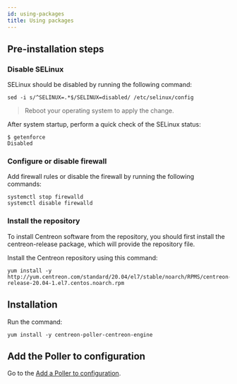 ```yaml
---
id: using-packages
title: Using packages 
---
```


## Pre-installation steps

### Disable SELinux

SELinux should be disabled by running the following command:

```shell
sed -i s/^SELINUX=.*$/SELINUX=disabled/ /etc/selinux/config
```

> Reboot your operating system to apply the change.

After system startup, perform a quick check of the SELinux status:

```shell
$ getenforce
Disabled
```

### Configure or disable firewall

Add firewall rules or disable the firewall by running the following commands:

```shell
systemctl stop firewalld
systemctl disable firewalld
```

### Install the repository

To install Centreon software from the repository, you should first install the
centreon-release package, which will provide the repository file.

Install the Centreon repository using this command:

``` shell
yum install -y http://yum.centreon.com/standard/20.04/el7/stable/noarch/RPMS/centreon-release-20.04-1.el7.centos.noarch.rpm
```

## Installation

Run the command:

``` shell
yum install -y centreon-poller-centreon-engine
```

## Add the Poller to configuration

Go to the [Add a Poller to configuration](../../monitoring/monitoring-servers/add-a-poller-to-configuration.html).

